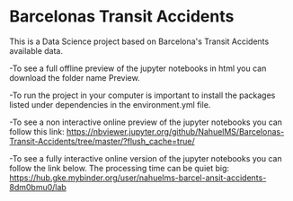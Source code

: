 # Barcelonas Transit Accidents
This is a Data Science project based on Barcelona's Transit Accidents available data.

-To see a full offline preview of the jupyter notebooks in html you can download the folder name Preview.

-To run the project in your computer is important to install the packages listed under dependencies in the environment.yml file.

-To see a non interactive online preview of the jupyter notebooks you can follow this link:
https://nbviewer.jupyter.org/github/NahuelMS/Barcelonas-Transit-Accidents/tree/master/?flush_cache=true/

-To see a fully interactive online version of the jupyter notebooks you can follow the link below. The processing time can be quiet big:
https://hub.gke.mybinder.org/user/nahuelms-barcel-ansit-accidents-8dm0bmu0/lab



